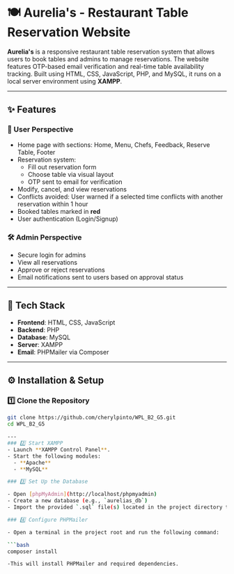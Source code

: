 # 🍽️ Aurelia's - Restaurant Table Reservation Website

**Aurelia's** is a responsive restaurant table reservation system that allows users to book tables and admins to manage reservations. The website features OTP-based email verification and real-time table availability tracking. Built using HTML, CSS, JavaScript, PHP, and MySQL, it runs on a local server environment using **XAMPP**.

---

## ✨ Features

### 👥 User Perspective
- Home page with sections: Home, Menu, Chefs, Feedback, Reserve Table, Footer
- Reservation system:
  - Fill out reservation form
  - Choose table via visual layout
  - OTP sent to email for verification
- Modify, cancel, and view reservations
- Conflicts avoided: User warned if a selected time conflicts with another reservation within 1 hour
- Booked tables marked in **red**
- User authentication (Login/Signup)

### 🛠️ Admin Perspective
- Secure login for admins
- View all reservations
- Approve or reject reservations
- Email notifications sent to users based on approval status

---

## 🧰 Tech Stack

- **Frontend**: HTML, CSS, JavaScript  
- **Backend**: PHP  
- **Database**: MySQL  
- **Server**: XAMPP  
- **Email**: PHPMailer via Composer

---

## ⚙️ Installation & Setup

### 1️⃣ Clone the Repository
```bash
git clone https://github.com/cherylpinto/WPL_B2_G5.git
cd WPL_B2_G5

---
### 2️⃣ Start XAMPP
- Launch **XAMPP Control Panel**.
- Start the following modules:
  - **Apache**
  - **MySQL**

### 3️⃣ Set Up the Database

- Open [phpMyAdmin](http://localhost/phpmyadmin)
- Create a new database (e.g., `aurelias_db`)
- Import the provided `.sql` file(s) located in the project directory to set up the tables.

### 4️⃣ Configure PHPMailer

- Open a terminal in the project root and run the following command:

```bash
composer install

-This will install PHPMailer and required dependencies.
